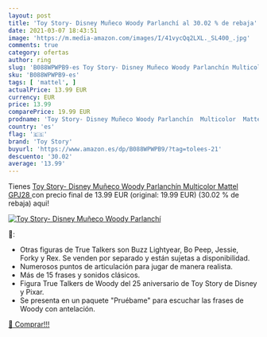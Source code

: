 ```yaml
---
layout: post
title: 'Toy Story- Disney Muñeco Woody Parlanchí al 30.02 % de rebaja'
date: 2021-03-07 18:43:51
image: 'https://m.media-amazon.com/images/I/41vycQq2LXL._SL400_.jpg'
comments: true
category: ofertas
author: ring
slug: 'B088WPWPB9-es Toy Story- Disney Muñeco Woody Parlanchín Multicolor...'
sku: 'B088WPWPB9-es'
tags: [ 'mattel', ]
actualPrice: 13.99 EUR
currency: EUR
price: 13.99
comparePrice: 19.99 EUR
prodname: 'Toy Story- Disney Muñeco Woody Parlanchín  Multicolor  Mattel GPJ28 '
country: 'es'
flag: '🇪🇸'
brand: 'Toy Story'
buyurl: 'https://www.amazon.es/dp/B088WPWPB9/?tag=tolees-21'
descuento: '30.02'
average: '13.99'
---
```


Tienes [Toy Story- Disney Muñeco Woody Parlanchín  Multicolor  Mattel GPJ28 ](https://www.amazon.es/dp/B088WPWPB9/?tag=tolees-21) con precio final de  13.99 EUR (original: 19.99 EUR) (30.02 %  de rebaja) aqui!

[![Toy Story- Disney Muñeco Woody Parlanchí](https://m.media-amazon.com/images/I/41vycQq2LXL._SL400_.jpg)](https://www.amazon.es/dp/B088WPWPB9/?tag=tolees-21)

🔎:

- Otras figuras de True Talkers son Buzz Lightyear, Bo Peep, Jessie, Forky y Rex. Se venden por separado y están sujetas a disponibilidad.
- Numerosos puntos de articulación para jugar de manera realista.
- Más de 15 frases y sonidos clásicos.
- Figura True Talkers de Woody del 25 aniversario de Toy Story de Disney y Pixar.
- Se presenta en un paquete "Pruébame" para escuchar las frases de Woody con antelación.

[🛒 Comprar!!!](https://www.amazon.es/dp/B088WPWPB9/?tag=tolees-21)
